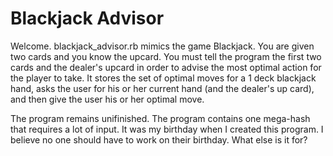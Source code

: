 # Blackjack Advisor
Welcome.
blackjack_advisor.rb mimics the game Blackjack. You are given two cards and you
know the upcard. You must tell the program the first two cards and the dealer's
upcard in order to advise the most optimal action for the player to take. It
stores the set of optimal moves for a 1 deck blackjack hand, asks the user for
his or her current hand (and the dealer's up card), and then give the user his
or her optimal move.

The program remains unifinished. The program contains one mega-hash that
requires a lot of input. It was my birthday when I created this program. I
believe no one should have to work on their birthday. What else is it for?
